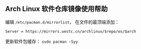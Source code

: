 ## Arch Linux 软件仓库镜像使用帮助

编辑 `/etc/pacman.d/mirrorlist`， 在文件的最顶端添加： 
```
Server = https://mirrors.uestc.cn/archlinux/$repo/os/$arch
```

更新软件包缓存： `sudo pacman -Syy`
